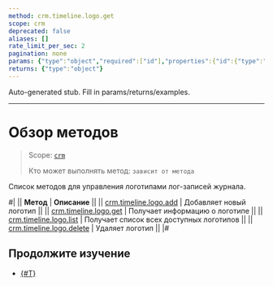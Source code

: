 ```yaml
---
method: crm.timeline.logo.get
scope: crm
deprecated: false
aliases: []
rate_limit_per_sec: 2
pagination: none
params: {"type":"object","required":["id"],"properties":{"id":{"type":"integer"}}}
returns: {"type":"object"}
---
```


Auto-generated stub. Fill in params/returns/examples.

---

# Обзор методов

> Scope: [`crm`](../../../../scopes/permissions.md)
>
> Кто может выполнять метод: `зависит от метода`

Список методов для управления логотипами лог-записей журнала.

#|
|| **Метод** | **Описание** ||
|| [crm.timeline.logo.add](./crm-timeline-logo-add.md) | Добавляет новый логотип ||
|| [crm.timeline.logo.get](./crm-timeline-logo-get.md) | Получает информацию о логотипе ||
|| [crm.timeline.logo.list](./crm-timeline-logo-list.md) | Получает список всех доступных логотипов ||
|| [crm.timeline.logo.delete](./crm-timeline-logo-delete.md) | Удаляет логотип ||
|#

## Продолжите изучение

- [{#T}](../index.md)

